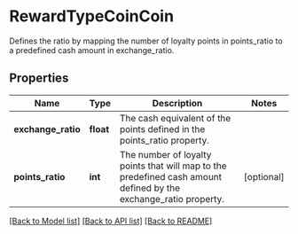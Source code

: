 # RewardTypeCoinCoin

Defines the ratio by mapping the number of loyalty points in points_ratio to a predefined cash amount in exchange_ratio.

## Properties
Name | Type | Description | Notes
------------ | ------------- | ------------- | -------------
**exchange_ratio** | **float** | The cash equivalent of the points defined in the points_ratio property. | 
**points_ratio** | **int** | The number of loyalty points that will map to the predefined cash amount defined by the exchange_ratio property. | [optional] 

[[Back to Model list]](../README.md#documentation-for-models) [[Back to API list]](../README.md#documentation-for-api-endpoints) [[Back to README]](../README.md)


